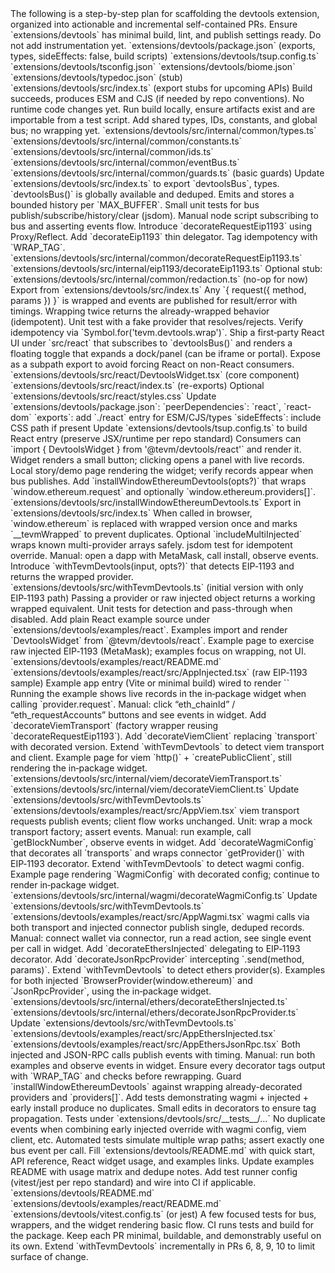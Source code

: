 <devtoolsScaffoldingPlan>
  <intro>The following is a step-by-step plan for scaffolding the devtools extension, organized into actionable and incremental self-contained PRs.</intro>
  <pr number="1">
    <title>PR 1 — Devtools package skeleton and build config</title>
    <scope>
      <item>Ensure `extensions/devtools` has minimal build, lint, and publish settings ready.</item>
      <item>Do not add instrumentation yet.</item>
    </scope>
    <files>
      <file>`extensions/devtools/package.json` (exports, types, sideEffects: false, build scripts)</file>
      <file>`extensions/devtools/tsup.config.ts`</file>
      <file>`extensions/devtools/tsconfig.json`</file>
      <file>`extensions/devtools/biome.json`</file>
      <file>`extensions/devtools/typedoc.json` (stub)</file>
      <file>`extensions/devtools/src/index.ts` (export stubs for upcoming APIs)</file>
    </files>
    <acceptance>
      <item>Build succeeds, produces ESM and CJS (if needed by repo conventions).</item>
      <item>No runtime code changes yet.</item>
    </acceptance>
    <qa>
      <item>Run build locally, ensure artifacts exist and are importable from a test script.</item>
    </qa>
  </pr>

  <pr number="2">
    <title>PR 2 — Core common layer: types, constants, ids, event bus</title>
    <scope>
      <item>Add shared types, IDs, constants, and global bus; no wrapping yet.</item>
    </scope>
    <files>
      <file>`extensions/devtools/src/internal/common/types.ts`</file>
      <file>`extensions/devtools/src/internal/common/constants.ts`</file>
      <file>`extensions/devtools/src/internal/common/ids.ts`</file>
      <file>`extensions/devtools/src/internal/common/eventBus.ts`</file>
      <file>`extensions/devtools/src/internal/common/guards.ts` (basic guards)</file>
      <file>Update `extensions/devtools/src/index.ts` to export `devtoolsBus`, types.</file>
    </files>
    <acceptance>
      <item>`devtoolsBus()` is globally available and deduped.</item>
      <item>Emits and stores a bounded history per `MAX_BUFFER`.</item>
    </acceptance>
    <qa>
      <item>Small unit tests for bus publish/subscribe/history/clear (jsdom).</item>
      <item>Manual node script subscribing to bus and asserting events flow.</item>
    </qa>
  </pr>

  <pr number="3">
    <title>PR 3 — Common EIP‑1193 wrapper helper and base EIP‑1193 decorator</title>
    <scope>
      <item>Introduce `decorateRequestEip1193` using Proxy/Reflect.</item>
      <item>Add `decorateEip1193` thin delegator.</item>
      <item>Tag idempotency with `WRAP_TAG`.</item>
    </scope>
    <files>
      <file>`extensions/devtools/src/internal/common/decorateRequestEip1193.ts`</file>
      <file>`extensions/devtools/src/internal/eip1193/decorateEip1193.ts`</file>
      <file>Optional stub: `extensions/devtools/src/internal/common/redaction.ts` (no-op for now)</file>
      <file>Export from `extensions/devtools/src/index.ts`</file>
    </files>
    <acceptance>
      <item>Any `{ request({ method, params }) }` is wrapped and events are published for result/error with timings.</item>
      <item>Wrapping twice returns the already-wrapped behavior (idempotent).</item>
    </acceptance>
    <qa>
      <item>Unit test with a fake provider that resolves/rejects.</item>
      <item>Verify idempotency via `Symbol.for('tevm.devtools.wrap')`.</item>
    </qa>
  </pr>

  <pr number="4">
    <title>PR 4 — React UI inside package: DevtoolsWidget</title>
    <scope>
      <item>Ship a first‑party React UI under `src/react` that subscribes to `devtoolsBus()` and renders a floating toggle that expands a dock/panel (can be iframe or portal).</item>
      <item>Expose as a subpath export to avoid forcing React on non-React consumers.</item>
    </scope>
    <files>
      <file>`extensions/devtools/src/react/DevtoolsWidget.tsx` (core component)</file>
      <file>`extensions/devtools/src/react/index.ts` (re-exports)</file>
      <file>Optional `extensions/devtools/src/react/styles.css`</file>
      <file>Update `extensions/devtools/package.json`:</file>
      <fileDetail>
        <item>`peerDependencies`: `react`, `react-dom`</item>
        <item>`exports`: add `./react` entry for ESM/CJS/types</item>
        <item>`sideEffects`: include CSS path if present</item>
      </fileDetail>
      <file>Update `extensions/devtools/tsup.config.ts` to build React entry (preserve JSX/runtime per repo standard)</file>
    </files>
    <acceptance>
      <item>Consumers can `import { DevtoolsWidget } from '@tevm/devtools/react'` and render it.</item>
      <item>Widget renders a small button; clicking opens a panel with live records.</item>
    </acceptance>
    <qa>
      <item>Local story/demo page rendering the widget; verify records appear when bus publishes.</item>
    </qa>
  </pr>

  <pr number="5">
    <title>PR 5 — Window.ethereum installer (optional early override)</title>
    <scope>
      <item>Add `installWindowEthereumDevtools(opts?)` that wraps `window.ethereum.request` and optionally `window.ethereum.providers[]`.</item>
    </scope>
    <files>
      <file>`extensions/devtools/src/installWindowEthereumDevtools.ts`</file>
      <file>Export in `extensions/devtools/src/index.ts`</file>
    </files>
    <acceptance>
      <item>When called in browser, `window.ethereum` is replaced with wrapped version once and marks `__tevmWrapped` to prevent duplicates.</item>
      <item>Optional `includeMultiInjected` wraps known multi-provider arrays safely.</item>
    </acceptance>
    <qa>
      <item>jsdom test for idempotent override.</item>
      <item>Manual: open a dapp with MetaMask, call install, observe events.</item>
    </qa>
  </pr>

  <pr number="6">
    <title>PR 6 — Orchestrator: `withTevmDevtools` v1 (EIP‑1193 only)</title>
    <scope>
      <item>Introduce `withTevmDevtools(input, opts?)` that detects EIP‑1193 and returns the wrapped provider.</item>
    </scope>
    <files>
      <file>`extensions/devtools/src/withTevmDevtools.ts` (initial version with only EIP‑1193 path)</file>
    </files>
    <acceptance>
      <item>Passing a provider or raw injected object returns a working wrapped equivalent.</item>
    </acceptance>
    <qa>
      <item>Unit tests for detection and pass-through when disabled.</item>
    </qa>
  </pr>

  <pr number="7">
    <title>PR 7 — Examples: React scaffold using in‑package DevtoolsWidget + injected demo</title>
    <scope>
      <item>Add plain React example source under `extensions/devtools/examples/react`.</item>
      <item>Examples import and render `DevtoolsWidget` from `@tevm/devtools/react`.</item>
      <item>Example page to exercise raw injected EIP‑1193 (MetaMask); examples focus on wrapping, not UI.</item>
    </scope>
    <files>
      <file>`extensions/devtools/examples/react/README.md`</file>
      <file>`extensions/devtools/examples/react/src/AppInjected.tsx` (raw EIP‑1193 sample)</file>
      <file>Example app entry (Vite or minimal build) wired to render `<DevtoolsWidget />`</file>
    </files>
    <acceptance>
      <item>Running the example shows live records in the in‑package widget when calling `provider.request`.</item>
    </acceptance>
    <qa>
      <item>Manual: click “eth_chainId” / “eth_requestAccounts” buttons and see events in widget.</item>
    </qa>
  </pr>

  <pr number="8">
    <title>PR 8 — viem transport + client decoration (Proxy/Reflect; reuse common)</title>
    <scope>
      <item>Add `decorateViemTransport` (factory wrapper reusing `decorateRequestEip1193`).</item>
      <item>Add `decorateViemClient` replacing `transport` with decorated version.</item>
      <item>Extend `withTevmDevtools` to detect viem transport and client.</item>
      <item>Example page for viem `http()` + `createPublicClient`, still rendering the in‑package widget.</item>
    </scope>
    <files>
      <file>`extensions/devtools/src/internal/viem/decorateViemTransport.ts`</file>
      <file>`extensions/devtools/src/internal/viem/decorateViemClient.ts`</file>
      <file>Update `extensions/devtools/src/withTevmDevtools.ts`</file>
      <file>`extensions/devtools/examples/react/src/AppViem.tsx`</file>
    </files>
    <acceptance>
      <item>viem transport requests publish events; client flow works unchanged.</item>
    </acceptance>
    <qa>
      <item>Unit: wrap a mock transport factory; assert events.</item>
      <item>Manual: run example, call `getBlockNumber`, observe events in widget.</item>
    </qa>
  </pr>

  <pr number="9">
    <title>PR 9 — wagmi config decoration</title>
    <scope>
      <item>Add `decorateWagmiConfig` that decorates all `transports` and wraps connector `getProvider()` with EIP‑1193 decorator.</item>
      <item>Extend `withTevmDevtools` to detect wagmi config.</item>
      <item>Example page rendering `WagmiConfig` with decorated config; continue to render in‑package widget.</item>
    </scope>
    <files>
      <file>`extensions/devtools/src/internal/wagmi/decorateWagmiConfig.ts`</file>
      <file>Update `extensions/devtools/src/withTevmDevtools.ts`</file>
      <file>`extensions/devtools/examples/react/src/AppWagmi.tsx`</file>
    </files>
    <acceptance>
      <item>wagmi calls via both transport and injected connector publish single, deduped records.</item>
    </acceptance>
    <qa>
      <item>Manual: connect wallet via connector, run a read action, see single event per call in widget.</item>
    </qa>
  </pr>

  <pr number="10">
    <title>PR 10 — ethers support: injected and JsonRpcProvider</title>
    <scope>
      <item>Add `decorateEthersInjected` delegating to EIP‑1193 decorator.</item>
      <item>Add `decorateJsonRpcProvider` intercepting `.send(method, params)`.</item>
      <item>Extend `withTevmDevtools` to detect ethers provider(s).</item>
      <item>Examples for both injected `BrowserProvider(window.ethereum)` and `JsonRpcProvider`, using the in‑package widget.</item>
    </scope>
    <files>
      <file>`extensions/devtools/src/internal/ethers/decorateEthersInjected.ts`</file>
      <file>`extensions/devtools/src/internal/ethers/decorateJsonRpcProvider.ts`</file>
      <file>Update `extensions/devtools/src/withTevmDevtools.ts`</file>
      <file>`extensions/devtools/examples/react/src/AppEthersInjected.tsx`</file>
      <file>`extensions/devtools/examples/react/src/AppEthersJsonRpc.tsx`</file>
    </files>
    <acceptance>
      <item>Both injected and JSON-RPC calls publish events with timing.</item>
    </acceptance>
    <qa>
      <item>Manual: run both examples and observe events in widget.</item>
    </qa>
  </pr>

  <pr number="11">
    <title>PR 11 — Idempotency and dedupe hardening across overlaps</title>
    <scope>
      <item>Ensure every decorator tags output with `WRAP_TAG` and checks before rewrapping.</item>
      <item>Guard `installWindowEthereumDevtools` against wrapping already-decorated providers and `providers[]`.</item>
      <item>Add tests demonstrating wagmi + injected + early install produce no duplicates.</item>
    </scope>
    <files>
      <file>Small edits in decorators to ensure tag propagation.</file>
      <file>Tests under `extensions/devtools/src/__tests__/…`</file>
    </files>
    <acceptance>
      <item>No duplicate events when combining early injected override with wagmi config, viem client, etc.</item>
    </acceptance>
    <qa>
      <item>Automated tests simulate multiple wrap paths; assert exactly one bus event per call.</item>
    </qa>
  </pr>

  <pr number="12">
    <title>PR 12 — Docs/tests and repo integration</title>
    <scope>
      <item>Fill `extensions/devtools/README.md` with quick start, API reference, React widget usage, and examples links.</item>
      <item>Update examples README with usage matrix and dedupe notes.</item>
      <item>Add test runner config (vitest/jest per repo standard) and wire into CI if applicable.</item>
    </scope>
    <files>
      <file>`extensions/devtools/README.md`</file>
      <file>`extensions/devtools/examples/react/README.md`</file>
      <file>`extensions/devtools/vitest.config.ts` (or jest)</file>
      <file>A few focused tests for bus, wrappers, and the widget rendering basic flow.</file>
    </files>
    <acceptance>
      <item>CI runs tests and build for the package.</item>
    </acceptance>
    <notes>
      <item>Keep each PR minimal, buildable, and demonstrably useful on its own.</item>
      <item>Extend `withTevmDevtools` incrementally in PRs 6, 8, 9, 10 to limit surface of change.</item>
    </notes>
  </pr>
</devtoolsScaffoldingPlan>
